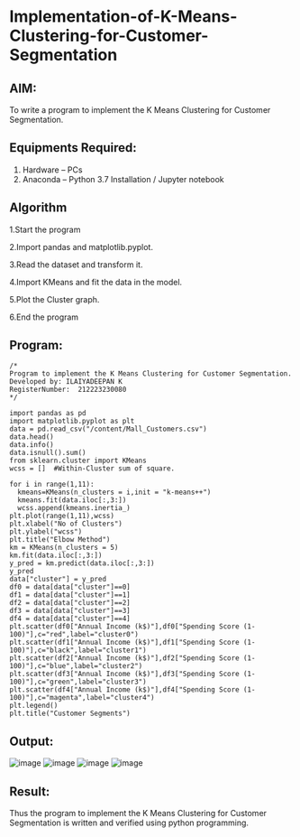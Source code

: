 # Implementation-of-K-Means-Clustering-for-Customer-Segmentation

## AIM:
To write a program to implement the K Means Clustering for Customer Segmentation.

## Equipments Required:
1. Hardware – PCs
2. Anaconda – Python 3.7 Installation / Jupyter notebook

## Algorithm
1.Start the program

2.Import pandas and matplotlib.pyplot.

3.Read the dataset and transform it.

4.Import KMeans and fit the data in the model.

5.Plot the Cluster graph.

6.End the program

## Program:
```
/*
Program to implement the K Means Clustering for Customer Segmentation.
Developed by: ILAIYADEEPAN K
RegisterNumber:  212223230080
*/
```
```
import pandas as pd
import matplotlib.pyplot as plt
data = pd.read_csv("/content/Mall_Customers.csv")
data.head()
data.info()
data.isnull().sum()
from sklearn.cluster import KMeans
wcss = []  #Within-Cluster sum of square.

for i in range(1,11):
  kmeans=KMeans(n_clusters = i,init = "k-means++")
  kmeans.fit(data.iloc[:,3:])
  wcss.append(kmeans.inertia_)
plt.plot(range(1,11),wcss)
plt.xlabel("No of Clusters")
plt.ylabel("wcss")
plt.title("Elbow Method")
km = KMeans(n_clusters = 5)
km.fit(data.iloc[:,3:])
y_pred = km.predict(data.iloc[:,3:])
y_pred
data["cluster"] = y_pred
df0 = data[data["cluster"]==0]
df1 = data[data["cluster"]==1]
df2 = data[data["cluster"]==2]
df3 = data[data["cluster"]==3]
df4 = data[data["cluster"]==4]
plt.scatter(df0["Annual Income (k$)"],df0["Spending Score (1-100)"],c="red",label="cluster0")
plt.scatter(df1["Annual Income (k$)"],df1["Spending Score (1-100)"],c="black",label="cluster1")
plt.scatter(df2["Annual Income (k$)"],df2["Spending Score (1-100)"],c="blue",label="cluster2")
plt.scatter(df3["Annual Income (k$)"],df3["Spending Score (1-100)"],c="green",label="cluster3")
plt.scatter(df4["Annual Income (k$)"],df4["Spending Score (1-100)"],c="magenta",label="cluster4")
plt.legend()
plt.title("Customer Segments")
```

## Output:
![image](https://github.com/ILAIYADEEPAN/Implementation-of-K-Means-Clustering-for-Customer-Segmentation/assets/147473334/18ee582c-ec16-4220-b9c4-ddad72552b57)
![image](https://github.com/ILAIYADEEPAN/Implementation-of-K-Means-Clustering-for-Customer-Segmentation/assets/147473334/53d6e0d4-6fe6-48a1-8588-d2ee89494002)
![image](https://github.com/ILAIYADEEPAN/Implementation-of-K-Means-Clustering-for-Customer-Segmentation/assets/147473334/df9830a2-0325-4c51-ab42-981a424d7ef6)
![image](https://github.com/ILAIYADEEPAN/Implementation-of-K-Means-Clustering-for-Customer-Segmentation/assets/147473334/c4c5a3e4-1fff-4cd7-b18e-9bbd2d6d804d)



## Result:
Thus the program to implement the K Means Clustering for Customer Segmentation is written and verified using python programming.
